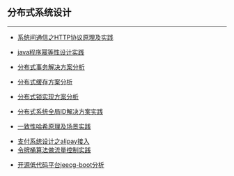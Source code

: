 ## 分布式系统设计

***

[comment]: <> (#### 系统间通信)

- [系统间通信之HTTP协议原理及实践](docs/distribute/系统间通信之HTTP协议原理实践.md)

- [java程序幂等性设计实践](/docs/distribute/java程序幂等性设计实践.md)

[comment]: <> (#### 分布式事务)

- [分布式事务解决方案分析](/docs/distribute/分布式事务解决方案分析.md)

[comment]: <> (#### 分布式缓存)

- [分布式缓存方案分析](docs/distribute/分布式缓存方案分析实践.md)

[comment]: <> (#### 分布式锁)

- [分布式锁实现方案分析](/docs/distribute/分布式锁实现方案分析.md)

[comment]: <> (#### 全局ID解决方案)

- [分布式系统全局ID解决方案实践](/docs/distribute/分布式系统全局ID解决方案实践.md)

[comment]: <> (#### 一致性hash)

- [一致性哈希原理及场景实践](/docs/distribute/一致性哈希原理及场景实践.md)

[comment]: <> (#### 负载均衡)

[comment]: <> (场景设计)

- [支付系统设计之alipay接入](/docs/distribute/支付系统设计之alipay接入.md)
- [令牌桶算法做流量控制实践](/docs/distribute/令牌桶算法做流量控制实践.md)

[comment]: <> (## 案例分析)

- [开源低代码平台jeecg-boot分析](/docs/distribute/低代码开发平台jeecg-boot分析.md)